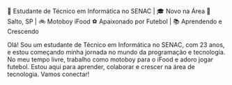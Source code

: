🚀 Estudante de Técnico em Informática no SENAC | 🎓 Novo na Área
📍 Salto, SP | 🚲 Motoboy iFood
⚽ Apaixonado por Futebol | 📚 Aprendendo e Crescendo

Olá! Sou um estudante de Técnico em Informática no SENAC, com 23 anos, e estou começando minha jornada no mundo da programação e tecnologia. No meu tempo livre, trabalho como motoboy para o iFood e adoro jogar futebol. Estou aqui para aprender, colaborar e crescer na área de tecnologia. Vamos conectar!
